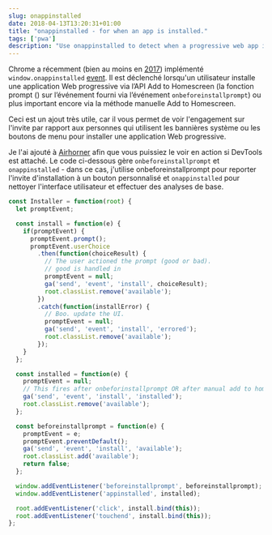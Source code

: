 ```yaml
---
slug: onappinstalled
date: 2018-04-13T13:20:31+01:00
title: "onappinstalled - for when an app is installed."
tags: ['pwa']
description: "Use onappinstalled to detect when a progressive web app is installed."
---
```



Chrome a récemment (bien au moins en [2017](https://crbug.com/621393)) implémenté `window.onappinstalled` [event](https://developer.mozilla.org/en-US/docs/Web/API/Window/onappinstalled). Il est déclenché lorsqu'un utilisateur installe une application Web progressive via l’API Add to Homescreen (la fonction prompt () sur l’événement fourni via l’événement `onbeforeinstallprompt`) ou plus important encore via la méthode manuelle Add to Homescreen.

Ceci est un ajout très utile, car il vous permet de voir l'engagement sur l'invite par rapport aux personnes qui utilisent les bannières système ou les boutons de menu pour installer une application Web progressive.

Je l'ai ajouté à [Airhorner](https://airhorner.com) afin que vous puissiez le voir en action si DevTools est attaché. Le code ci-dessous gère `onbeforeinstallprompt` et` onappinstalled` - dans ce cas, j'utilise onbeforeinstallprompt pour reporter l'invite d'installation à un bouton personnalisé et `onappinstalled` pour nettoyer l'interface utilisateur et effectuer des analyses de base.


```javascript
const Installer = function(root) {
  let promptEvent;

  const install = function(e) {
    if(promptEvent) {
      promptEvent.prompt();
      promptEvent.userChoice
        .then(function(choiceResult) {
          // The user actioned the prompt (good or bad).
          // good is handled in 
          promptEvent = null;
          ga('send', 'event', 'install', choiceResult);
          root.classList.remove('available');
        })
        .catch(function(installError) {
          // Boo. update the UI.
          promptEvent = null;
          ga('send', 'event', 'install', 'errored');
          root.classList.remove('available');
        });
    }
  };

  const installed = function(e) {
    promptEvent = null;
    // This fires after onbeforinstallprompt OR after manual add to homescreen.
    ga('send', 'event', 'install', 'installed');
    root.classList.remove('available');
  };

  const beforeinstallprompt = function(e) {
    promptEvent = e;
    promptEvent.preventDefault();
    ga('send', 'event', 'install', 'available');
    root.classList.add('available');
    return false;
  };

  window.addEventListener('beforeinstallprompt', beforeinstallprompt);
  window.addEventListener('appinstalled', installed);

  root.addEventListener('click', install.bind(this));
  root.addEventListener('touchend', install.bind(this));
};
```

